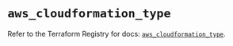 # `aws_cloudformation_type`

Refer to the Terraform Registry for docs: [`aws_cloudformation_type`](https://registry.terraform.io/providers/hashicorp/aws/5.96.0/docs/resources/cloudformation_type).
